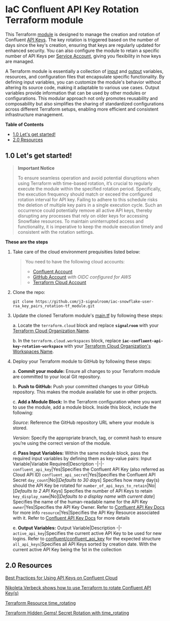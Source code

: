 # IaC Confluent API Key Rotation Terraform module
This Terraform [module](https://developer.hashicorp.com/terraform/language/modules) is designed to manage the creation and rotation of Confluent [API Keys](https://docs.confluent.io/cloud/current/access-management/authenticate/api-keys/api-keys.html). The key rotation is triggered based on the number of days since the key's creation, ensuring that keys are regularly updated for enhanced security. You can also configure the module to retain a specific number of API Keys per [Service Account](https://docs.confluent.io/cloud/current/access-management/identity/service-accounts/overview.html), giving you flexibility in how keys are managed.

A Terraform module is essentially a collection of [input](https://developer.hashicorp.com/terraform/language/values/variables) and [output](https://developer.hashicorp.com/terraform/language/values/outputs) variables, resources, and configuration files that encapsulate specific functionality. By defining input variables, you can customize the module's behavior without altering its source code, making it adaptable to various use cases. Output variables provide information that can be used by other modules or configurations. This modular approach not only promotes reusability and composability but also simplifies the sharing of standardized configurations across different Terraform setups, enabling more efficient and consistent infrastructure management.

**Table of Contents**

<!-- toc -->
+ [1.0 Let's get started!](#10-lets-get-started)
+ [2.0 Resources](#20-resources)
<!-- tocstop -->

## 1.0 Let's get started!

> **Important Notice**
>
> To ensure seamless operation and avoid potential disruptions when using Terraform with time-based rotation, it’s crucial to regularly execute the module within the specified rotation period. Specifically, the execution frequency should match or exceed the configured rotation interval for API key. Failing to adhere to this schedule risks the deletion of multiple key pairs in a single execution cycle. Such an occurrence could potentially remove all active API keys, thereby disrupting any processes that rely on older keys for accessing Snowflake resources. To maintain uninterrupted access and functionality, it is imperative to keep the module execution timely and consistent with the rotation settings.

**These are the steps**

1. Take care of the cloud environment prequisities listed below:
    > You need to have the following cloud accounts:
    > - [Confluent Account](https://confluent.cloud/)
    > - [GitHub Account](https://github.com) *with OIDC configured for AWS*
    > - [Terraform Cloud Account](https://app.terraform.io/)

2. Clone the repo:
    ```shell
    git clone https://github.com/j3-signalroom/iac-snowflake-user-rsa_key_pairs_rotation-tf_module.git
    ```

3. Update the cloned Terraform module's [main.tf](main.tf) by following these steps:

    a. Locate the `terraform.cloud` block and replace **`signalroom`** with your [Terraform Cloud Organization Name](https://developer.hashicorp.com/terraform/cloud-docs/users-teams-organizations/organizations).

    b. In the `terraform.cloud.workspaces` block, replace **`iac-confluent-api-key-rotation-workspace`** with your [Terraform Cloud Organization's Workspaces Name](https://developer.hashicorp.com/terraform/cloud-docs/workspaces).

4.  Deploy your Terraform module to GitHub by following these steps:

	a. **Commit your module:**  Ensure all changes to your Terraform module are committed to your local Git repository.

	b. **Push to GitHub:**  Push your committed changes to your GitHub repository.  This makes the module available for use in other projects.

	c. **Add a Module Block:**  In the Terraform configuration where you want to use the module, add a module block.  Inside this block, include the following:

	*Source*: Reference the GitHub repository URL where your module is stored.

	*Version*: Specify the appropriate branch, tag, or commit hash to ensure you’re using the correct version of the module.

    d. **Pass Input Variables:**  Within the same module block, pass the required input variables by defining them as key-value pairs:
    Input Variable|Variable Required|Description
    -|-|-
    `confluent_api_key`|Yes|Specifies the Confluent API Key (also referred as Cloud API ID)
    `confluent_api_secret`|Yes|Specifies the Confluent API Secret
    `day_count`|No|[_Defaults to 30 days_]  Specifies how many day(s) should the API Key be rotated for
    `number_of_api_keys_to_retain`|No|[_Defaults to 2 API Keys_]  Specifies the number of API Keys to retain
    `key_display_name`|No|[_Defaults to a display name with current date_]  Specifies the name of the human-readable name for the API Key
    `owner`|Yes|Specifies the API Key Owner.  Refer to [Confluent API Key Docs](https://registry.terraform.io/providers/confluentinc/confluent/latest/docs/resources/confluent_api_key#argument-reference) for more info 
    `resource`|Yes|Specifies the API Key Resource associated with it.  Refer to [Confluent API Key Docs](https://registry.terraform.io/providers/confluentinc/confluent/latest/docs/resources/confluent_api_key#argument-reference) for more details

    e. **Output Variables:**
    Output Variable|Description
    -|-
    `active_api_key`|Specifies the current active API Key to be used for new logins.  Refer to [confluent/confluent_api_key](https://registry.terraform.io/providers/confluentinc/confluent/latest/docs/resources/confluent_api_key) for the expected structure
    `all_api_keys`|Specifies all API Keys sorted by creation date.  With the current active API Key being the 1st in the collection


## 2.0 Resources
[Best Practices for Using API Keys on Confluent Cloud](https://docs.confluent.io/cloud/current/security/authenticate/workload-identities/service-accounts/api-keys/best-practices-api-keys.html)

[Nikoleta Verbeck shows how to use Terraform to rotate Confluent API Key(s)](https://github.com/nerdynick/terraform-confluent-api-key-rotation)

[Terraform Resource time_rotating](https://registry.terraform.io/providers/hashicorp/time/latest/docs/resources/rotating.html)

[Terraform Hidden Gems! Secret Rotation with time_rotating](https://medium.com/cloud-native-daily/terraform-hidden-gems-secret-rotation-with-time-rotating-72ae8683ef7f)
